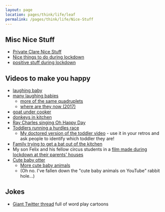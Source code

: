 ```yaml
---
layout: page
location: pages/think/life/leaf
permalink: /pages/think/life/Nice-Stuff
---
```


## Misc Nice Stuff

- [Private Clare Nice Stuff](https://github.com/claresudbery/clare-tech/blob/master/organising/private/nice-stuff.md)
- [Nice things to do during lockdown](/pages/think/life/health-stuff/Covid#nice-things-to-do-during-lockdown)
- [positive stuff during lockdown](/pages/think/life/health-stuff/Covid#positive-stuff)

## Videos to make you happy

- [laughing baby](https://www.youtube.com/watch?v=p-DpKeDbpBU)
- [many laughing babies](https://www.youtube.com/watch?v=qBay1HrK8WU)
    - [more of the same quadruplets](https://www.youtube.com/watch?v=zZH0sNsaAz4)
    - [where are they now (2017)](https://www.huffpost.com/entry/laughing-quadruplets-now-in-high-school_n_58a5f7a6e4b045cd34bfb3bf)
- [goat under cooker](https://www.facebook.com/watch/?v=255153025785280)
- [donkeys in kitchen](https://twitter.com/oldhamvending/status/1325468674564698112?s=20)
- [Ray Charles singing Oh Happy Day](https://www.youtube.com/watch?v=wv5n_eCGkvM)
- [Toddlers running a hurdles race](https://twitter.com/FillWerrell/status/1358558415447093251?s=20)
    - [My doctored version of the toddler video](https://1drv.ms/u/s!Ai_8rS1F4L_uiJpM0t3F26onxyE4rg?e=2orNCa) - use it in your retros and ask people to identify which toddler they are!
- [Family trying to get a bat out of the kitchen](https://www.facebook.com/watch/?v=4328725070507983)
- My son Felix and his fellow circus students in a [film made during lockdown at their parents' houses](https://www.youtube.com/watch?v=QElwaOYX2Hs)
- [Cute baby otter](https://youtu.be/Yl6zZEHBHwE)
    - [More cute baby animals](https://www.youtube.com/watch?v=z8_PAuaQ9SE)
    - (Oh no. I've fallen down the "cute baby animals on YouTube" rabbit hole...)

## Jokes

- [Giant Twitter thread](https://twitter.com/Ciara87C/status/1368206672280293378?s=20) full of word play cartoons
